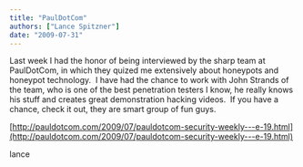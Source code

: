 ```yaml
---
title: "PaulDotCom"
authors: ["Lance Spitzner"]
date: "2009-07-31"
---
```


Last week I had the honor of being interviewed by the sharp team at PaulDotCom, in which they quized me extensively about honeypots and honeypot technology.  I have had the chance to work with John Strands of the team, who is one of the best penetration testers I know, he really knows his stuff and creates great demonstration hacking videos.  If you have a chance, check it out, they are smart group of fun guys.

  

  

 [http://pauldotcom.com/2009/07/pauldotcom-security-weekly---e-19.html](http://pauldotcom.com/2009/07/pauldotcom-security-weekly---e-19.html)

  

  

lance
